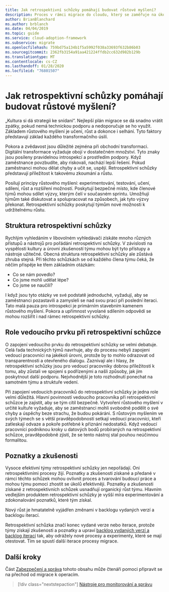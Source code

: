 ```yaml
---
title: Jak retrospektivní schůzky pomáhají budovat růstové myšlení?
description: Proces v rámci migrace do cloudu, který se zaměřuje na úkoly při migraci úloh do cloudu.
author: BrianBlanchard
ms.author: brblanch
ms.date: 04/04/2019
ms.topic: guide
ms.service: cloud-adoption-framework
ms.subservice: migrate
ms.openlocfilehash: 759bd75a134b1f5a5992f038a33693f632b86b03
ms.sourcegitcommit: 2362fb3154a91aa421224ffdb2cc632d982b129b
ms.translationtype: MT
ms.contentlocale: cs-CZ
ms.lasthandoff: 01/28/2020
ms.locfileid: "76801507"
---
```

<!-- markdownlint-disable MD026 -->

# <a name="how-do-retrospectives-help-build-a-growth-mindset"></a>Jak retrospektivní schůzky pomáhají budovat růstové myšlení?

„Kultura si dá strategii ke snídani“. Nejlepší plán migrace se dá snadno vrátit zpátky, pokud nemá technickou podporu a nedoporučuje se ho využít. Základem růstového myšlení je učení, růst a dokonce i selhání. Tyto faktory představují základ každého transformačního úsilí.

Pokora a zvědavost jsou důležité zejména při obchodní transformaci. Digitální transformace vyžaduje obojí v dostatečném množství. Tyto znaky jsou posíleny pravidelnou introspekcí a prostředím podpory. Když zaměstnance povzbudíte, aby riskovali, nachází lepší řešení. Pokud zaměstnanci mohou dělat chyby a učit se, uspějí. Retrospektivní schůzky představují příležitost k takovému zkoumání a růstu.

Posilují principy růstového myšlení: experimentování, testování, učení, sdílení, růst a rozšíření možností. Poskytují bezpečné místo, kde členové týmů mohou sdílet výzvy, kterým čelí v současném sprintu. Umožňují týmům také diskutovat a spolupracovat na způsobech, jak tyto výzvy překonat. Retrospektivní schůzky poskytují týmům nové možnosti k udržitelnému růstu.

## <a name="retrospective-structure"></a>Struktura retrospektivní schůzky

Rychlým vyhledáním v libovolném vyhledávači získáte mnoho různých přístupů a nástrojů pro pořádání retrospektivní schůzky. V závislosti na vyspělosti kultury a úrovni zkušeností týmu mohou být tyto přístupy a nástroje užitečné. Obecná struktura retrospektivní schůzky ale zůstává zhruba stejná. Při těchto schůzkách se od každého člena týmu čeká, že něčím přispěje ke třem základním otázkám:

- Co se nám povedlo?
- Co jsme mohli udělat lépe?
- Co jsme se naučili?

I když jsou tyto otázky ve své podstatě jednoduché, vyžadují, aby se zaměstnanci pozastavili a zamysleli se nad svou prací při poslední iteraci. Tato malá pauza pro introspekci je primárním stavebním kamenem růstového myšlení. Pokora a upřímnost vyvolané sdílením odpovědí se mohou rozšířit i nad rámec retrospektivní schůzky.

## <a name="leaderships-role-in-a-retrospective"></a>Role vedoucího prvku při retrospektivní schůzce

O zapojení vedoucího prvku do retrospektivní schůzky se velmi debatuje. Celá řada technických týmů navrhuje, aby do procesu nebyli zapojeni vedoucí pracovníci na jakékoli úrovni, protože by to mohlo odrazovat od transparentnosti a otevřeného dialogu. Zaznívají ale i hlasy, že retrospektivní schůzky jsou pro vedoucí pracovníky dobrou příležitostí k tomu, aby zůstali ve spojení s podřízenými a našli způsoby, jak jim poskytnout další podporu. Nejvhodnější je toto rozhodnutí ponechat na samotném týmu a struktuře vedení.

Při zapojení vedoucích pracovníků do retrospektivní schůzky je jedna role velmi důležitá. Hlavní povinností vedoucího pracovníka při retrospektivní schůzce je zajistit, aby se tým cítil bezpečně. Vytvoření růstového myšlení v určité kultuře vyžaduje, aby se zaměstnanci mohli svobodně podělit o své chyby a úspěchy beze strachu, že budou pokáráni. S růstovým myšlením ve svých týmech se s větší pravděpodobností setkají vedoucí pracovníci, kteří zatleskají odvaze a pokoře potřebné k přiznání nedostatků. Když vedoucí pracovníci podniknou kroky u datových bodů probíraných na retrospektivní schůzce, pravděpodobně zjistí, že se tento nástroj stal pouhou neúčinnou formalitou.

## <a name="lessons-learned"></a>Poznatky a zkušenosti

Vysoce efektivní týmy retrospektivní schůzky jen nepořádají. Oni retrospektivními procesy žijí. Poznatky a zkušenosti získané a předané v rámci těchto schůzek mohou ovlivnit proces a tvarování budoucí práce a mohou týmu pomoci zhostit se úkolů efektivněji. Poznatky a zkušenosti získané z retrospektivních schůzek usnadňují organický růst týmu. Hlavním vedlejším produktem retrospektivní schůzky je vyšší míra experimentování a zdokonalování poznatků, které tým získal.

Nový růst je hmatatelně vyjádřen změnami v backlogu vydaných verzí a backlogu iterací.

Retrospektivní schůzka značí konec vydané verze nebo iterace, protože týmy získají zkušenosti a poznatky a upraví [backlog vydaných verzí a backlog iterací](../assess/release-iteration-backlog.md) tak, aby odrážely nové procesy a experimenty, které se mají otestovat. Tím se spustí další iterace procesy migrace.

## <a name="next-steps"></a>Další kroky

Část [Zabezpečení a správa](../secure-and-manage/index.md) tohoto obsahu může čtenáři pomoci připravit se na přechod od migrace k operacím.

> [!div class="nextstepaction"]
> [Nástroje pro monitorování a správu](../secure-and-manage/index.md)
